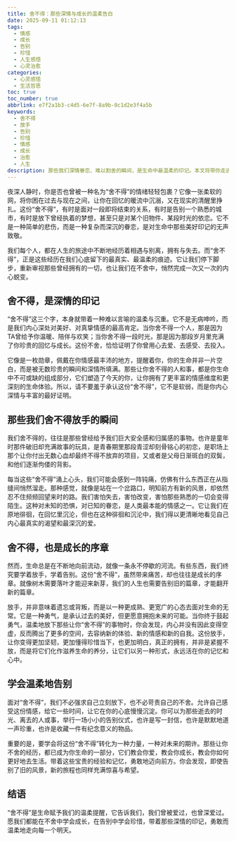 ```yaml
---
title: 舍不得：那些深情与成长的温柔告白
date: 2025-09-11 01:12:13
tags:
  - 情感
  - 成长
  - 告别
  - 珍惜
  - 人生感悟
  - 心灵治愈
categories:
  - 心灵感悟
  - 生活哲思
toc: true
toc_number: true
abbrlink: e7f2a1b3-c4d5-6e7f-8a9b-0c1d2e3f4a5b
keywords:
  - 舍不得
  - 放手
  - 告别
  - 珍惜
  - 情感
  - 成长
  - 治愈
  - 人生
description: 那些我们深情眷恋、难以割舍的瞬间，是生命中最温柔的印记。本文将带你走进“舍不得”的内心世界，理解这份情感的重量与意义，并从中汲取成长的力量，学会温柔地告别，勇敢地前行。
---
```


夜深人静时，你是否也曾被一种名为“舍不得”的情绪轻轻包裹？它像一张柔软的网，将你困在过去与现在之间，让你在回忆的暖流中沉溺，又在现实的清醒里挣扎。这份“舍不得”，有时是面对一段即将结束的关系，有时是告别一个熟悉的城市，有时是放下曾经执着的梦想，甚至只是对某个旧物件、某段时光的依恋。它不是一种简单的悲伤，而是一种复杂而深沉的眷恋，是对生命中那些美好印记的无声致敬。

我们每个人，都在人生的旅途中不断地经历着相遇与别离，拥有与失去。而“舍不得”，正是这些经历在我们心底留下的最真实、最温柔的痕迹。它让我们停下脚步，重新审视那些曾经拥有的一切，也让我们在不舍中，悄然完成一次又一次的内心蜕变。

## 舍不得，是深情的印记

“舍不得”这三个字，本身就带着一种难以言喻的温柔与沉重。它不是无病呻吟，而是我们内心深处对美好、对真挚情感的最高肯定。当你舍不得一个人，那是因为TA曾给予你温暖、陪伴与欢笑；当你舍不得一段时光，那是因为那段岁月里充满了你珍贵的回忆与成长。这份不舍，恰恰证明了你曾用心去爱、去感受、去投入。

它像是一枚勋章，佩戴在你情感最丰沛的地方，提醒着你，你的生命并非一片空白，而是被无数珍贵的瞬间和深情所填满。那些让你舍不得的人和事，都是你生命中不可或缺的组成部分，它们塑造了今天的你，让你拥有了更丰富的情感维度和更深刻的生命体验。所以，请不要羞于承认这份“舍不得”，它不是软弱，而是你内心深情与丰富的最好证明。

## 那些我们舍不得放手的瞬间

我们舍不得的，往往是那些曾经给予我们巨大安全感和归属感的事物。也许是童年时那件破旧却充满故事的玩具，是青春期里那段青涩却刻骨铭心的初恋，是职场上那个让你付出无数心血却最终不得不放弃的项目，又或者是父母日渐斑白的双鬓，和他们逐渐佝偻的背影。

每当这些“舍不得”涌上心头，我们可能会感到一阵钝痛，仿佛有什么东西正在从指缝间悄然溜走。那种感觉，就像是站在一个岔路口，明知前方有新的风景，却依然忍不住频频回望来时的路。我们害怕失去，害怕改变，害怕那些熟悉的一切会变得陌生。这种对未知的恐惧，对已知的眷恋，是人类最本能的情感之一。它让我们在原地徘徊，在回忆里沉沦，但也在这种徘徊和沉沦中，我们得以更清晰地看见自己内心最真实的渴望和最深沉的爱。

## 舍不得，也是成长的序章

然而，生命总是在不断地向前流动，就像一条永不停歇的河流。有些东西，我们终究要学着放手，学着告别。这份“舍不得”，虽然带来痛苦，却也往往是成长的序章。就像树木需要落叶才能迎来新芽，我们的人生也需要告别旧的篇章，才能翻开新的篇章。

放手，并非意味着遗忘或背叛，而是以一种更成熟、更宽广的心态去面对生命的无常。它是一种勇气，是承认过去的美好，但更愿意拥抱未来的可能。当你终于鼓起勇气，温柔地放下那些让你“舍不得”的事物时，你会发现，内心并没有因此变得空虚，反而腾出了更多的空间，去容纳新的体验、新的情感和新的自我。这份放手，让你变得更加坚韧，更加懂得珍惜当下，也更加明白，真正的拥有，并非是紧握不放，而是将它们化作滋养生命的养分，让它们以另一种形式，永远活在你的记忆和心中。

## 学会温柔地告别

面对“舍不得”，我们不必强求自己立刻放下，也不必苛责自己的不舍。允许自己感受这份情感，给它一些时间，让它在你的心底慢慢沉淀。你可以为那些逝去的时光、离去的人或事，举行一场小小的告别仪式，也许是写一封信，也许是默默地道一声珍重，也许是收藏一件有纪念意义的物品。

重要的是，要学会将这份“舍不得”转化为一种力量，一种对未来的期许。那些让你不舍的经历，都已成为你生命的一部分，它们教会你爱，教会你成长，教会你如何更好地去生活。带着这些宝贵的经验和记忆，勇敢地迈向前方。你会发现，即使告别了旧的风景，新的旅程也同样充满惊喜与希望。

## 结语

“舍不得”是生命赋予我们的温柔提醒，它告诉我们，我们曾被爱过，也曾深爱过。愿我们都能在不舍中学会成长，在告别中学会珍惜，带着那些深情的印记，勇敢而温柔地走向每一个明天。